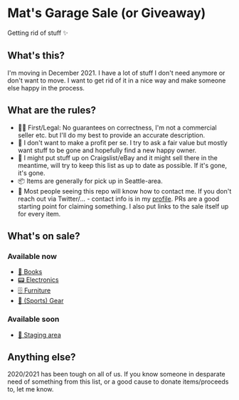 # Mat's Garage Sale (or Giveaway)
Getting rid of stuff :sparkles:

## What's this?
I'm moving in December 2021. I have a lot of stuff I don't need anymore or don't want to move. I want to get rid of it in a nice way and make someone else happy in the process.

## What are the rules?
- :judge: First/Legal: No guarantees on correctness, I'm not a commercial seller etc. but I'll do my best to provide an accurate description.
- :money_with_wings: I don't want to make a profit per se. I try to ask a fair value but mostly want stuff to be gone and hopefully find a new happy owner.
- :dart: I might put stuff up on Craigslist/eBay and it might sell there in the meantime, will try to keep this list as up to date as possible. If it's gone, it's gone.
- :package: Items are generally for pick up in Seattle-area.
- :love_letter: Most people seeing this repo will know how to contact me. If you don't reach out via Twitter/... - contact info is in my [profile](https://github.com/matthiaswenz). PRs are a good starting point for claiming something. I also put links to the sale itself up for every item.

## What's on sale?
### Available now
- [:book: Books](books.md)
- [:pager: Electronics](electronics.md)
- [:file_cabinet: Furniture](furniture.md)
- [:bicyclist: (Sports) Gear](gear.md)

### Available soon
- [:crystal_ball: Staging area](staging.md)

## Anything else?
2020/2021 has been tough on all of us. If you know someone in desparate need of something from this list, or a good cause to donate items/proceeds to, let me know.
